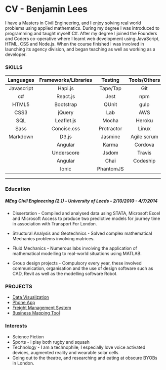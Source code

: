# CV - Benjamin Lees

I have a Masters in Civil Engineering, and I enjoy solving real world problems using applied mathematics. During my degree I was introduced to programming and taught myself C#. After my degree I joined the Founders and Coders co-operative where I learnt web development using JavaScript, HTML, CSS and Node.js. When the  course finished I was involved in launching its agency division, and began teaching as  well as working as a developer.

### SKILLS


| Languages | Frameworks/Libraries | Testing   | Tools/Others | Databases |
|:---------:|:--------------------:|:---------:|:------------:|:---------:|
| Javascript| Hapi.js              | Tape/Tap  | Git          | PostgreSQL|
| c#        | React.js             | Jest      | npm          | MongoDB   |
| HTML5     | Bootstrap            | QUnit     | gulp         | Redis     |
| CSS3      | jQuery               | Lab       | AWS          | |
| SQL       | Leaflet.js           | Mocha     | Heroku       | |
| Sass      | Concise.css          | Protractor| Linux        | |
| Markdown  | D3.js                | Jasmine   | Agile scrum  | |
|           | Angular              | Karma     | Cordova      | |
|           | Underscore           | Jsdom     | Travis       | |
|           | Angular              | Chai      | Codeship     | |
|           | Ionic                | PhantomJS |              | |

---

### Education
##### MEng Civil Engineering (2.1)  -  University of Leeds  -   2/10/2010 - 4/7/2014
- Dissertation - Compiled and analysed data using STATA, Microsoft Excel and Microsoft Access to produce two predictive models for journey time in association with Transport For London.  

- Structural Analysis and Geotechnics - Solved complex mathematical Mechanics problems involving matrices.

- Fluid Mechanics - Numerous labs involving the application of mathematical modelling to real-world situations using MATLAB.  
- Group design projects - Compulsory every year, these involved communication, organisation and  the use of design software such as CAD, Revit as well as the modelling software Robot.

### PROJECTS

- [Data Visualization](projects/muduno/muduno.md)
- [Phone App](projects/playabl/playabl.md)
- [Freight Management System](projects/carrier-pigeon/carrier-pigeon.md)
- [Business Mapping Tool](projects/business-map/business-map.md)

### Interests

- Science Fiction
- Sports - I play both rugby and squash
- Technology - I am a technophile; I especially love voice activated devices, augmented reality and wearable solar cells.
- Going out to the theatre, and researching and eating at obscure BYOBs in London.
